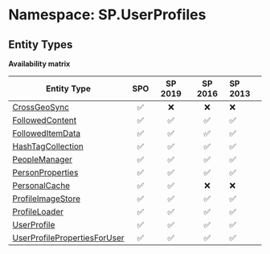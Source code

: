 # Namespace: SP.UserProfiles

## Entity Types

**Availability matrix**

Entity Type | SPO | SP 2019 | SP 2016 | SP 2013
----------|:---:|:-------:|:-------:|:-------
[CrossGeoSync](./EntityTypes/CrossGeoSync.md) | ✅ | ❌ | ❌ | ❌
[FollowedContent](./EntityTypes/FollowedContent.md) | ✅ | ✅ | ✅ | ✅
[FollowedItemData](./EntityTypes/FollowedItemData.md) | ✅ | ✅ | ✅ | ✅
[HashTagCollection](./EntityTypes/HashTagCollection.md) | ✅ | ✅ | ✅ | ✅
[PeopleManager](./EntityTypes/PeopleManager.md) | ✅ | ✅ | ✅ | ✅
[PersonProperties](./EntityTypes/PersonProperties.md) | ✅ | ✅ | ✅ | ✅
[PersonalCache](./EntityTypes/PersonalCache.md) | ✅ | ✅ | ❌ | ❌
[ProfileImageStore](./EntityTypes/ProfileImageStore.md) | ✅ | ✅ | ✅ | ✅
[ProfileLoader](./EntityTypes/ProfileLoader.md) | ✅ | ✅ | ✅ | ✅
[UserProfile](./EntityTypes/UserProfile.md) | ✅ | ✅ | ✅ | ✅
[UserProfilePropertiesForUser](./EntityTypes/UserProfilePropertiesForUser.md) | ✅ | ✅ | ✅ | ✅
